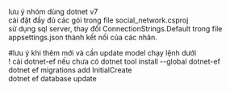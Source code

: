 lưu ý nhóm dùng dotnet v7 
<br>
cài đặt đầy đủ các gói trong file social_network.csproj
<br>
sử dụng sql server, thay đổi ConnectionStrings.Default trong file appsettings.json thành kết nối của các nhân.

#lưu ý khi thêm mới và cần update model chạy lệnh dưới
<br>
! cài dotnet-ef nếu chưa có  dotnet tool install --global dotnet-ef 
<br>
dotnet ef migrations add InitialCreate
<br>
dotnet ef database update